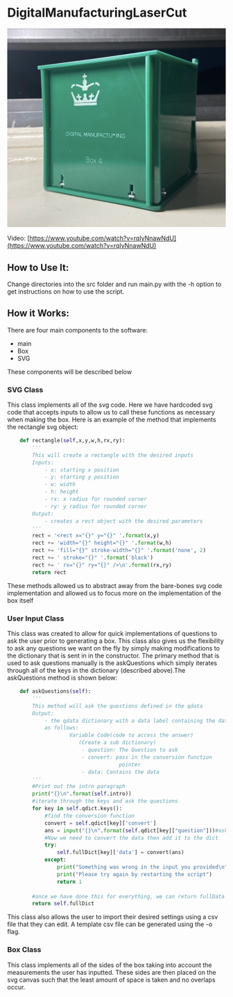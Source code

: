 # DigitalManufacturingLaserCut

![Constructed Acrylic Box](./Resources/Box.png)

Video: [https://www.youtube.com/watch?v=rqIyNnawNdU](https://www.youtube.com/watch?v=rqIyNnawNdU)

## How to Use It:

Change directories into the src folder and run main.py with the -h option to get instructions on how to use the script.

## How it Works:

There are four main components to the software:
- main
- Box
- SVG

These components will be described below

### SVG Class
This class implements all of the svg code. Here we have hardcoded svg code that accepts inputs to allow us to call these functions as necessary when making the box. Here is an example of the method that implements the rectangle svg object:

```python
    def rectangle(self,x,y,w,h,rx,ry):
        '''
        This will create a rectangle with the desired inputs
        Inputs:
            - x: starting x position
            - y: starting y position
            - w: width
            - h: height
            - rx: x radius for rounded corner
            - ry: y radius for rounded corner
        Output:
            - creates a rect object with the desired parameters
        '''
        rect = '<rect x="{}" y="{}" '.format(x,y)
        rect += 'width="{}" height="{}" '.format(w,h)
        rect += 'fill="{}" stroke-width="{}" '.format('none', 2)
        rect += ' stroke="{}" '.format('black')
        rect += ' rx="{}" ry="{}" />\n'.format(rx,ry)
        return rect
```
These methods allowed us to abstract away from the bare-bones svg code implementation and allowed us to focus more on the implementation of the box itself

### User Input Class
This class was created to allow for quick implementations of questions to ask the user prior to generating a box. This class also gives us the flexibility to ask any questions we want on the fly by simply making modifications to the dictionary that is sent in in the constructor. The primary method that is used to ask questions manually is the askQuestions which simply iterates through all of the keys in the dictionary (described above).The askQuestions method is shown below:


```python
    def askQuestions(self):
        '''
        This method will ask the questions defined in the qdata
        Output:
            - the qdata dictionary with a data label containing the data
            as follows:
                    Variable Code(code to access the answer)
                       (Create a sub dictionary)
                        - question: The Question to ask
                        - convert: pass in the conversion function
                                    pointer
                        - data: Contains the data
        '''
        #Print out the intro paragraph
        print("{}\n".format(self.intro))
        #iterate through the keys and ask the questions
        for key in self.qdict.keys():
            #find the conversion function
            convert = self.qdict[key]['convert']
            ans = input("{}\n".format(self.qdict[key]["question"]))#ask the question
            #Now we need to convert the data then add it to the dict
            try:
                self.fullDict[key]['data'] = convert(ans)
            except:
                print("Something was wrong in the input you provided\n")
                print("Please try again by restarting the script")
                return 1

        #once we have done this for everything, we can return fullData
        return self.fullDict
```
This class also allows the user to import their desired settings using a csv file that they can edit. A template csv file can be generated using the -o flag.

### Box Class

This class implements all of the sides of the box taking into account the measurements the user has inputted. These sides are then placed on the svg canvas such that the least amount of space is taken and no overlaps occur.



